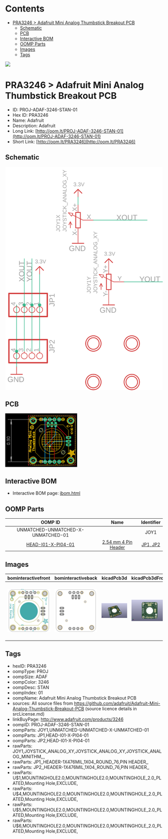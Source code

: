 



Contents
========

* [PRA3246 > Adafruit Mini Analog Thumbstick Breakout PCB](#pra3246--adafruit-mini-analog-thumbstick-breakout-pcb)
	* [Schematic](#schematic)
	* [PCB](#pcb)
	* [Interactive BOM](#interactive-bom)
	* [OOMP Parts](#oomp-parts)
	* [Images](#images)
	* [Tags](#tags)
  
![][im]
# PRA3246 > Adafruit Mini Analog Thumbstick Breakout PCB

- ID: PROJ-ADAF-3246-STAN-01
- Hex ID: PRA3246
- Name: Adafruit
- Description: Adafruit
- Long Link: [http://oom.lt/PROJ-ADAF-3246-STAN-01](http://oom.lt/PROJ-ADAF-3246-STAN-01)
- Short Link: [http://oom.lt/PRA3246](http://oom.lt/PRA3246)

## Schematic
  
[![schem](eagleSchemImage.png)](eagleSchemImage.png)
## PCB
  
[![pcb](eagleImage.png)](eagleImage.png)
## Interactive BOM

- Interactive BOM page: [ibom.html](https://htmlpreview.github.io/?https://github.com/oomlout/oomlout_OOMP_projects/blob/main/PROJ-ADAF-3246-STAN-01/kicad/bom/ibom.html)

## OOMP Parts
  

|OOMP ID|Name|Identifier|
| :---: | :---: | :---: |
|UNMATCHED-UNMATCHED-X-UNMATCHED-01||JOY1|
|[HEAD-I01-X-PI04-01](https://github.com/oomlout/oomlout_OOMP_parts/tree/main/HEAD-I01-X-PI04-01/)|[2.54 mm 4 Pin Header](https://github.com/oomlout/oomlout_OOMP_parts/tree/main/HEAD-I01-X-PI04-01/)|[JP1, JP2](https://github.com/oomlout/oomlout_OOMP_parts/tree/main/HEAD-I01-X-PI04-01/)|

## Images
  
  

|bominteractivefront|bominteractiveback|kicadPcb3d|kicadPcb3dFront|kicadPcb3dBack|eagleImage|eagleSchemImage|pcbdraw|pcbdrawback|
| :---: | :---: | :---: | :---: | :---: | :---: | :---: | :---: | :---: |
|[![bominteractivefront](bomFront_140.png)](bomFront.png)|[![bominteractiveback](bomBack_140.png)](bomBack.png)|[![kicadPcb3d](kicadPcb3d_140.png)](kicadPcb3d.png)|[![kicadPcb3dFront](kicadPcb3dFront_140.png)](kicadPcb3dFront.png)|[![kicadPcb3dBack](kicadPcb3dBack_140.png)](kicadPcb3dBack.png)|[![eagleImage](eagleImage_140.png)](eagleImage.png)|[![eagleSchemImage](eagleSchemImage_140.png)](eagleSchemImage.png)|[![pcbdraw](pcbdraw_140.png)](pcbdraw.png)|[![pcbdrawback](pcbdrawBack_140.png)](pcbdrawBack.png)|

## Tags

- hexID: PRA3246
- oompType: PROJ
- oompSize: ADAF
- oompColor: 3246
- oompDesc: STAN
- oompIndex: 01
- oompName: Adafruit Mini Analog Thumbstick Breakout PCB
- sources: All source files from https://github.com/adafruit/Adafruit-Mini-Analog-Thumbstick-Breakout-PCB (source licence details in srcLicense.md)
- linkBuyPage: http://www.adafruit.com/products/3246
- oompID: PROJ-ADAF-3246-STAN-01
- oompParts: JOY1,UNMATCHED-UNMATCHED-X-UNMATCHED-01
- oompParts: JP1,HEAD-I01-X-PI04-01
- oompParts: JP2,HEAD-I01-X-PI04-01
- rawParts: JOY1,JOYSTICK_ANALOG_XY,JOYSTICK_ANALOG_XY,JOYSTICK_ANALOG_MINITHM,,,
- rawParts: JP1,,HEADER-1X476MIL,1X04_ROUND_76,PIN HEADER,,
- rawParts: JP2,,HEADER-1X476MIL,1X04_ROUND_76,PIN HEADER,,
- rawParts: U$1,MOUNTINGHOLE2.0,MOUNTINGHOLE2.0,MOUNTINGHOLE_2.0_PLATED,Mounting Hole,EXCLUDE,
- rawParts: U$4,MOUNTINGHOLE2.0,MOUNTINGHOLE2.0,MOUNTINGHOLE_2.0_PLATED,Mounting Hole,EXCLUDE,
- rawParts: U$5,MOUNTINGHOLE2.0,MOUNTINGHOLE2.0,MOUNTINGHOLE_2.0_PLATED,Mounting Hole,EXCLUDE,
- rawParts: U$6,MOUNTINGHOLE2.0,MOUNTINGHOLE2.0,MOUNTINGHOLE_2.0_PLATED,Mounting Hole,EXCLUDE,



[im]: kicadPcb3d_450.png
